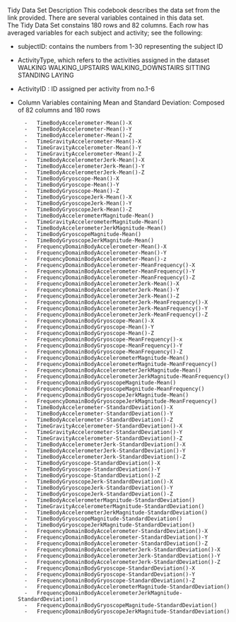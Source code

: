 Tidy Data Set Description
This codebook describes the data set from the link provided. There are several variables contained in this data set.  
The Tidy Data Set constains 180 rows and 82 columns. Each row has averaged variables for each subject and activity; see the following:

- subjectID: contains the numbers from 1-30 representing the subject ID
- ActivityType, which refers to the activities assigned in the dataset
      WALKING
      WALKING_UPSTAIRS
      WALKING_DOWNSTAIRS
      SITTING
      STANDING
      LAYING
- ActivityID : ID assigned per activity from no.1-6
- Column Variables containing Mean and Standard Deviation: Composed of 82 columns and 180 rows

        -	TimeBodyAccelerometer-Mean()-X
        - 	TimeBodyAccelerometer-Mean()-Y
        - 	TimeBodyAccelerometer-Mean()-Z
        - 	TimeGravityAccelerometer-Mean()-X
        - 	TimeGravityAccelerometer-Mean()-Y
        - 	TimeGravityAccelerometer-Mean()-Z
        - 	TimeBodyAccelerometerJerk-Mean()-X
        - 	TimeBodyAccelerometerJerk-Mean()-Y
        - 	TimeBodyAccelerometerJerk-Mean()-Z
        - 	TimeBodyGryoscope-Mean()-X
        - 	TimeBodyGryoscope-Mean()-Y
        - 	TimeBodyGryoscope-Mean()-Z
        - 	TimeBodyGryoscopeJerk-Mean()-X
        - 	TimeBodyGryoscopeJerk-Mean()-Y
        - 	TimeBodyGryoscopeJerk-Mean()-Z
        - 	TimeBodyAccelerometerMagnitude-Mean()
        - 	TimeGravityAccelerometerMagnitude-Mean()
        - 	TimeBodyAccelerometerJerkMagnitude-Mean()
        - 	TimeBodyGryoscopeMagnitude-Mean()
        - 	TimeBodyGryoscopeJerkMagnitude-Mean()
        - 	FrequencyDomainBodyAccelerometer-Mean()-X
        - 	FrequencyDomainBodyAccelerometer-Mean()-Y
        - 	FrequencyDomainBodyAccelerometer-Mean()-z
        - 	FrequencyDomainBodyAccelerometer-MeanFrequency()-X
        - 	FrequencyDomainBodyAccelerometer-MeanFrequency()-Y
        - 	FrequencyDomainBodyAccelerometer-MeanFrequency()-Z
        - 	FrequencyDomainBodyAccelerometerJerk-Mean()-X
        - 	FrequencyDomainBodyAccelerometerJerk-Mean()-Y
        - 	FrequencyDomainBodyAccelerometerJerk-Mean()-Z
        - 	FrequencyDomainBodyAccelerometerJerk-MeanFrequency()-X
        - 	FrequencyDomainBodyAccelerometerJerk-MeanFrequency()-Y
        - 	FrequencyDomainBodyAccelerometerJerk-MeanFrequency()-Z
        - 	FrequencyDomainBodyGryoscope-Mean()-X
        - 	FrequencyDomainBodyGryoscope-Mean()-Y
        - 	FrequencyDomainBodyGryoscope-Mean()-Z
        - 	FrequencyDomainBodyGryoscope-MeanFrequency()-x
        - 	FrequencyDomainBodyGryoscope-MeanFrequency()-Y
        - 	FrequencyDomainBodyGryoscope-MeanFrequency()-Z
        - 	FrequencyDomainBodyAccelerometerMagnitude-Mean()
        - 	FrequencyDomainBodyAccelerometerMagnitude-MeanFrequency()
        - 	FrequencyDomainBodyAccelerometerJerkMagnitude-Mean()
        - 	FrequencyDomainBodyAccelerometerJerkMagnitude-MeanFrequency()
        - 	FrequencyDomainBodyGryoscopeMagnitude-Mean()
        - 	FrequencyDomainBodyGryoscopeMagnitude-MeanFrequency()
        - 	FrequencyDomainBodyGryoscopeJerkMagnitude-Mean()
        - 	FrequencyDomainBodyGryoscopeJerkMagnitude-MeanFrequency()
        - 	TimeBodyAccelerometer-StandardDeviation()-X
        - 	TimeBodyAccelerometer-StandardDeviation()-Y
        - 	TimeBodyAccelerometer-StandardDeviation()-Z
        - 	TimeGravityAccelerometer-StandardDeviation()-X
        - 	TimeGravityAccelerometer-StandardDeviation()-Y
        - 	TimeGravityAccelerometer-StandardDeviation()-Z
        - 	TimeBodyAccelerometerJerk-StandardDeviation()-X
        - 	TimeBodyAccelerometerJerk-StandardDeviation()-Y
        - 	TimeBodyAccelerometerJerk-StandardDeviation()-Z
        - 	TimeBodyGryoscope-StandardDeviation()-X
        - 	TimeBodyGryoscope-StandardDeviation()-Y
        - 	TimeBodyGryoscope-StandardDeviation()-Z
        - 	TimeBodyGryoscopeJerk-StandardDeviation()-X
        - 	TimeBodyGryoscopeJerk-StandardDeviation()-Y
        - 	TimeBodyGryoscopeJerk-StandardDeviation()-Z
        - 	TimeBodyAccelerometerMagnitude-StandardDeviation()
        - 	TimeGravityAccelerometerMagnitude-StandardDeviation()
        - 	TimeBodyAccelerometerJerkMagnitude-StandardDeviation()
        - 	TimeBodyGryoscopeMagnitude-StandardDeviation()
        - 	TimeBodyGryoscopeJerkMagnitude-StandardDeviation()
        - 	FrequencyDomainBodyAccelerometer-StandardDeviation()-X
        - 	FrequencyDomainBodyAccelerometer-StandardDeviation()-Y
        - 	FrequencyDomainBodyAccelerometer-StandardDeviation()-Z
        - 	FrequencyDomainBodyAccelerometerJerk-StandardDeviation()-X
        - 	FrequencyDomainBodyAccelerometerJerk-StandardDeviation()-Y
        - 	FrequencyDomainBodyAccelerometerJerk-StandardDeviation()-Z
        - 	FrequencyDomainBodyGryoscope-StandardDeviation()-X
        - 	FrequencyDomainBodyGryoscope-StandardDeviation()-Y
        - 	FrequencyDomainBodyGryoscope-StandardDeviation()-Z
        - 	FrequencyDomainBodyAccelerometerMagnitude-StandardDeviation()
        - 	FrequencyDomainBodyAccelerometerJerkMagnitude-StandardDeviation()
        - 	FrequencyDomainBodyGryoscopeMagnitude-StandardDeviation()
        - 	FrequencyDomainBodyGryoscopeJerkMagnitude-StandardDeviation()